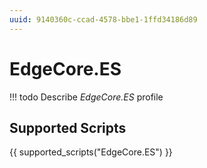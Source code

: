 ```yaml
---
uuid: 9140360c-ccad-4578-bbe1-1ffd34186d89
---
```



# EdgeCore.ES


<!-- prettier-ignore -->
!!! todo
    Describe *EdgeCore.ES* profile

## Supported Scripts

{{ supported_scripts("EdgeCore.ES") }}
